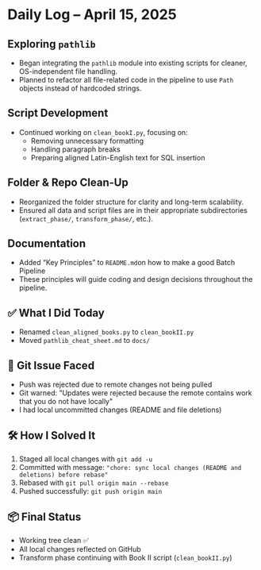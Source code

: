 # Daily Log – April 15, 2025

## Exploring `pathlib`
- Began integrating the `pathlib` module into existing scripts for cleaner, OS-independent file handling.
- Planned to refactor all file-related code in the pipeline to use `Path` objects instead of hardcoded strings.

## Script Development
- Continued working on `clean_bookI.py`, focusing on:
  - Removing unnecessary formatting
  - Handling paragraph breaks
  - Preparing aligned Latin-English text for SQL insertion

## Folder & Repo Clean-Up
- Reorganized the folder structure for clarity and long-term scalability.
- Ensured all data and script files are in their appropriate subdirectories (`extract_phase/`, `transform_phase/`, etc.).

## Documentation
- Added “Key Principles” to `README.md`on how to make a good Batch Pipeline
- These principles will guide coding and design decisions throughout the pipeline.

## ✅ What I Did Today

- Renamed `clean_aligned_books.py` to `clean_bookII.py`
- Moved `pathlib_cheat_sheet.md` to `docs/`

## 🔄 Git Issue Faced

- Push was rejected due to remote changes not being pulled
- Git warned: "Updates were rejected because the remote contains work that you do not have locally"
- I had local uncommitted changes (README and file deletions)

## 🛠️ How I Solved It

1. Staged all local changes with `git add -u`
2. Committed with message: `"chore: sync local changes (README and deletions) before rebase"`
3. Rebased with `git pull origin main --rebase`
4. Pushed successfully: `git push origin main`

## 📦 Final Status

- Working tree clean ✅
- All local changes reflected on GitHub
- Transform phase continuing with Book II script (`clean_bookII.py`)